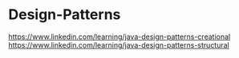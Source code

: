 # Design-Patterns
https://www.linkedin.com/learning/java-design-patterns-creational
https://www.linkedin.com/learning/java-design-patterns-structural
